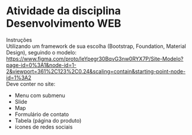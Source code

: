 # Atividade da disciplina Desenvolvimento WEB

Instruções<br>
Utilizando um framework de sua escolha (Bootstrap, Foundation, Material Design), seguindo o modelo: https://www.figma.com/proto/leYpegr30BqvG3nw0RYX7P/Site-Modelo?page-id=0%3A1&node-id=1-2&viewport=361%2C123%2C0.24&scaling=contain&starting-point-node-id=1%3A2<br>
Deve conter no site:<br>
- Menu com submenu<br>
- Slide<br>
- Map<br>
- Formulário de contato<br>
- Tabela (página do produto)<br>
- ícones de redes sociais<br>
